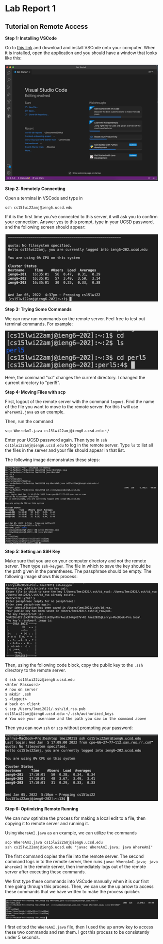 Lab Report 1
=========

## Tutorial on Remote Access

__Step 1: Installing VSCode__

Go to [this link](https://code.visualstudio.com/) and download and install VSCode onto your computer. When it is installed, open the application and you should have a window that looks like this:

![Image](step1.png)


__Step 2: Remotely Connecting__

Open a terminal in VSCode and type in 

```
ssh cs15lwi22amj@ieng6.ucsd.edu
```

If it is the first time you've connected to this server, it will ask you to confirm your connection. Answer yes to this prompt, type in your UCSD password, and the following screen should appear:

![Image](step2.png)


__Step 3: Trying Some Commands__

We can now run commands on the remote server. Feel free to test out terminal commands. For example:

![Image](step3.png)

Here, the command "cd" changes the current directory. I changed the current directory to "perl5".


__Step 4: Moving Files with scp__

First, logout of the remote server with the command `logout`. Find the name of the file you want to move to the remote server. For this I will use `WhereAmI.java` as an example.

Then, run the command

```
scp WhereAmI.java cs15lwi22amj@ieng6.ucsd.edu:~/
```

Enter your UCSD password again. Then type in `ssh cs15lwi22amj@ieng6.ucsd.edu` to log in the remote server. Type `ls` to list all the files in the server and your file should appear in that list.

The following image demonstrates these steps:

![Image](step4.png)


__Step 5: Setting an SSH Key__

Make sure that you are on your computer directory and not the remote server. Then type `ssh-keygen`. The file in which to save the key should be the path given in the parentheses. The passphrase should be empty. The following image shows this process:

![Image](step5.1.png)

Then, using the following code block, copy the public key to the `.ssh` directory to the remote server.

```
$ ssh cs15lwi22zz@ieng6.ucsd.edu
<Enter Password>
# now on server
$ mkdir .ssh
$ <logout>
# back on client
$ scp /Users/lmei2021/.ssh/id_rsa.pub cs15lwi22amj@ieng6.ucsd.edu:~/.ssh/authorized_keys
# You use your username and the path you saw in the command above
```

Then you can now `ssh` or `scp` without prompting your password:


![Image](step5.2.png)


__Step 6: Optimizing Remote Running__

We can now optimize the process for making a local edit to a file, then copying it to remote server and running it.

Using `WhereAmI.java` as an example, we can utilize the commands 

```
scp WhereAmI.java cs15lwi22amj@ieng6.ucsd.edu
ssh cs15lwi22amj@ieng6.ucsd.edu "javac WhereAmI.java; java WhereAmI"
```
The first command copies the file into the remote server. The second command logs in to the remote server, then runs `javac WhereAmI.java; java WhereAmI` in the remote server, then immediately logs out of the remote server after executing these commands.

We first type these commands into VSCode manually when it is our first time going through this process. Then, we can use the up arrow to access these commands that we have written to make the process quicker.


![Image](step6.png)


I first edited the `WhereAmI.java` file, then I used the up arrow key to access these two commands and ran them. I got this process to be consistently under 5 seconds.




